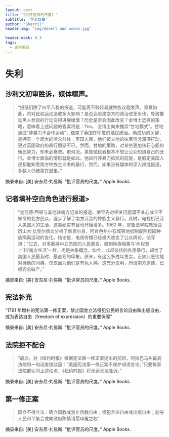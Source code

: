 ```yaml
---
layout: post
title: “《批评官员的尺度》"
subtitle: '言论自由'
author: "Sherril"
header-img: "img/desert and ocean.jpg"

header-mask: 0.3
tags:
  - 读书笔记
---
```


# 失利


## 沙利文初审胜诉，媒体噤声。
> “报纸们除了四平八稳的报道，可能再不敢轻易就种族议题发声。果真如此，将对民权运动造成多大影响？是否会迟滞南方的政治改革步伐，导致推动黑人参政的行动变得进展缓慢？历史是否会因此改变？金博士选择的策略，意味着上述问题的答案将是：Yes。
金博士向来推崇“甘地模式”。甘地通过“非暴力不合作运动”，结束了英国在印度的殖民统治。他成功的关键，是拥有一个庞大的听众群体：英国人民，他们被甘地的执著信念深深打动，更对英国政府的暴行愤怒不已。然而，甘地的策略，对某些更加铁石心肠的殖民势力，却未必奏效。更何况，某些殖民者根本不想让公众知道自己的丑行。金博士面临的情形就是如此。他进行非暴力抵抗的前提，是假定美国人民都能知悉南方种族主义者的暴行，然而，如果没有媒体的深入揭批报道，多数人仍被蒙在鼓里。”

摘录来自: [美] 安东尼·刘易斯. “批评官员的尺度。” Apple Books. 


## 记者填补空白角色进行报道> 

> “克劳德·西顿与其他驻南方记者的报道，使早先对相关问题漠不关心或全不知情的北方民众，逐步了解了南方泛滥的种族主义暴行。此时，电视机已深入美国人的生活，这类纪实节目也开始增多。1962 年，耶鲁法学院教授亚历山大·比克尔撰文分析了新奥尔良、阿肯色州小石城等地抵制废除校园种族隔离运动的变化。结论是，电视传播已经极大改变了公众舆论。他写道：“过去，对多数持中立态度的人民而言，强制种族隔离与‘州权至上’和‘南方生活’一样，尚是抽象概念，如今，此起彼伏的各类暴行，却给了美国人民最及时、最直观的印象。原来，有这么多成年男女，正如此恶劣地对待他的同类，仅仅因为他们是有色人种。这充分说明，所谓南方道德，已经完全破产。”

摘录来自: [美] 安东尼·刘易斯. “批评官员的尺度。” Apple Books. 


## 宪法补充
“1791 年增补的宪法第一修正案，禁止国会立法侵犯公民的言论自由和出版自由，成为表达自由（freedom of expression）的重要保障”

摘录来自: [美] 安东尼·刘易斯. “批评官员的尺度。” Apple Books. 

## 法院拒不配合
> “最后，对《纽约时报》根据宪法第一修正案提出的抗辩，阿拉巴马州最高法院用一句话直接驳回：“美国宪法第一修正案不保护诽谤言论。”只要每家法院都认同上述论点，《纽约时报》将永远无法胜诉。”

摘录来自: [美] 安东尼·刘易斯. “批评官员的尺度。” Apple Books. 

## 第一修正案
> 国会不得立法：确立国教或禁止信教自由；侵犯言论自由或出版自由；剥夺人民和平集会或向政府陈情请愿申冤之权”

摘录来自: [美] 安东尼·刘易斯. “批评官员的尺度。” Apple Books. 